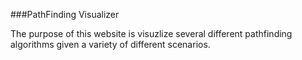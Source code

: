 ###PathFinding Visualizer

The purpose of this website is visuzlize several different pathfinding algorithms given a variety of different scenarios.
